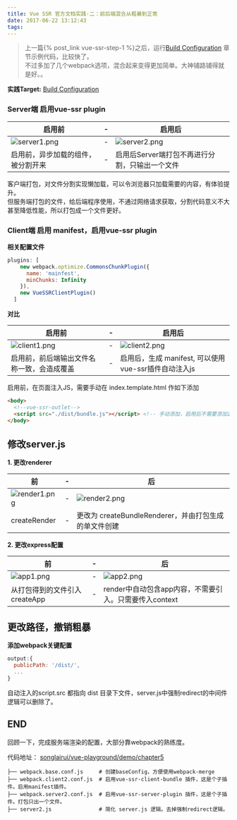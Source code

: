 ```yaml
---
title: Vue SSR 官方文档实践·二：前后端混合从粗暴到正常
date: 2017-06-22 13:12:43
tags:
---
```

> 上一篇{% post_link vue-ssr-step-1 %}之后，运行[Build Configuration](http://ssr.vuejs.org/en/build-config.html) 章节示例代码，比较快了。  
> 不过多加了几个webpack选项，混合起来变得更加简单。大神铺路铺得就是好。。  

**实践Target:** [Build Configuration](http://ssr.vuejs.org/en/build-config.html)
<!--more-->
### Server端 启用vue-ssr plugin  

| 启用前| - | 启用后 |
| ------| ------ | ------ |
| ![server1.png](https://ooo.0o0.ooo/2017/06/22/594b584a3e1e8.png) | - | ![server2.png](https://ooo.0o0.ooo/2017/06/22/594b5849e0aad.png) |
| 启用前，异步加载的组件，被分割开来| - | 启用后Server端打包不再进行分割，只输出一个文件 |    

客户端打包，对文件分割实现懒加载，可以令浏览器只加载需要的内容，有体验提升。  
但服务端打包的文件，给后端程序使用，不通过网络请求获取，分割代码意义不大甚至降低性能，所以打包成一个文件更好。

### Client端 启用 manifest，启用vue-ssr plugin

**相关配置文件**  
```javascript
plugins: [
    new webpack.optimize.CommonsChunkPlugin({
      name: 'mainfest',
      minChunks: Infinity
    }),
    new VueSSRClientPlugin()
  ]
```
**对比** 

| 启用前| - | 启用后 |
| ------| ------ | ------ |
| ![client1.png](https://ooo.0o0.ooo/2017/06/22/594b5c09924cb.png) | - | ![client2.png](https://ooo.0o0.ooo/2017/06/22/594b5c0a7353b.png) |
| 启用前，前后端输出文件名称一致，会造成覆盖| - | 启用后，生成 manifest, 可以使用vue-ssr插件自动注入js |  

启用前，在页面注入JS，需要手动在 index.template.html 作如下添加 
```html
<body>
  <!--vue-ssr-outlet-->
  <script src="./dist/bundle.js"></script> <!-- 手动添加，启用后不需要添加这一行-->
</body>
```

## 修改server.js  

**1. 更改renderer**  

| 前| - | 后 |
| ------| ------ | ------ |
| ![render1.png](https://ooo.0o0.ooo/2017/06/22/594b6c340b19b.png) | - | ![render2.png](https://ooo.0o0.ooo/2017/06/22/594b6c375263e.png) |
| createRender | - | 更改为 createBundleRenderer，并由打包生成的单文件创建 |  

**2. 更改express配置** 

| 前| - | 后 |
| ------| ------ | ------ |
| ![app1.png](https://ooo.0o0.ooo/2017/06/22/594b6e36a7ecf.png) | - | ![app2.png](https://ooo.0o0.ooo/2017/06/22/594b6e3622523.png) |
| 从打包得到的文件引入createApp | - | render中自动包含app内容，不需要引入。只需要传入context |  

## 更改路径，撤销粗暴  

**添加webpack关键配置**
```javascript
output:{
  publicPath: '/dist/',
  ...
}
```
自动注入的script.src 都指向 dist 目录下文件，server.js中强制redirect的中间件逻辑可以删除了。


## END  

回顾一下，完成服务端渲染的配置，大部分靠webpack的熟练度。  

代码地址： [songlairui/vue-playground/demo/chapter5](https://github.com/songlairui/vue-playground/tree/master/demo/chapter5)  
```shell
├── webpack.base.conf.js     # 创建baseConfig，方便使用webpack-merge
├── webpack.client2.conf.js  # 启用vue-ssr-client-bundle 插件，这是个子插件。启用manifest插件。
├── webpack.server2.conf.js  # 启用vue-ssr-server-plugin 插件，这是个子插件。打包只出一个文件。
├── server2.js               # 简化 server.js 逻辑。去掉强制redirect逻辑。
``` 